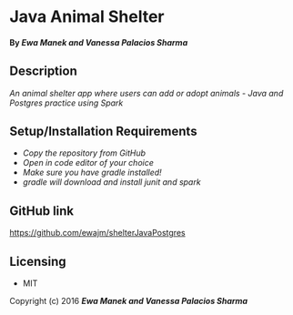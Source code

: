 # Java Animal Shelter

#### By _Ewa Manek and Vanessa Palacios Sharma_

## Description

_An animal shelter app where users can add or adopt animals - Java and Postgres practice using Spark_

## Setup/Installation Requirements

* _Copy the repository from GitHub_
* _Open in code editor of your choice_
* _Make sure you have gradle installed!_
* _gradle will download and install junit and spark_


## GitHub link

https://github.com/ewajm/shelterJavaPostgres

## Licensing

* MIT

Copyright (c) 2016 **_Ewa Manek and Vanessa Palacios Sharma_**
